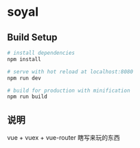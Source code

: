 # soyal

## Build Setup

``` bash
# install dependencies
npm install

# serve with hot reload at localhost:8080
npm run dev

# build for production with minification
npm run build
```

## 说明
vue + vuex + vue-router 瞎写来玩的东西